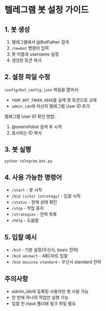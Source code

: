 # 텔레그램 봇 설정 가이드

## 1. 봇 생성
1. 텔레그램에서 @BotFather 검색
2. `/newbot` 명령어 입력
3. 봇 이름과 username 설정
4. 생성된 토큰 복사

## 2. 설정 파일 수정
`config/bot_config.json` 파일을 열어서:
- `YOUR_BOT_TOKEN_HERE`를 실제 봇 토큰으로 교체
- `admin_ids`에 자신의 텔레그램 User ID 추가

텔레그램 User ID 확인 방법:
1. @userinfobot 검색 후 시작
2. 표시되는 ID 복사

## 3. 봇 실행
```bash
python telegram_bot.py
```

## 4. 사용 가능한 명령어
- `/start` - 봇 시작
- `/bid [site] [strategy]` - 입찰 시작
- `/status` - 현재 상태 확인
- `/stop` - 작업 중지
- `/strategies` - 전략 목록
- `/help` - 도움말

## 5. 입찰 예시
- `/bid` - 기본 설정(무신사, basic 전략)
- `/bid abcmart` - ABC마트 입찰
- `/bid musinsa standard` - 무신사 standard 전략

## 주의사항
- admin_ids에 등록된 사용자만 봇 사용 가능
- 한 번에 하나의 작업만 실행 가능
- 입찰 전 input 폴더에 링크 파일 필요

